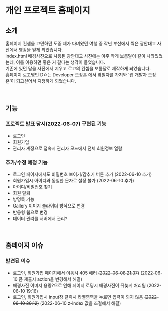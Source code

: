 # 개인 프로젝트 홈페이지

## 소개
홈페이지 컨셉을 고민하던 도중 제가 다녀왔던 여행 중 작년 부산에서 찍은 광안대교 사진에서 영감을 얻게 되었습니다.  
index.html 배경사진으로 사용된 광안대교 사진에는 아주 작게 보름달이 같이 나와있었는데, 이를 이용하면 좋은 거 같다는 생각이 들었습니다.  
기존에 있던 달을 사진에서 지우고 로고의 컨셉을 보름달로 제작하게 되었습니다.  
홈페이지 로고명인 Dㅇ는 Developer 오장훈 에서 앞철자를 가져와 '웹 개발자 오장훈'이 되고싶어서 지정하게 되었습니다. 

<br/>

## 기능
### 프로젝트 발표 당시(2022-06-07) 구현된 기능
  * 로그인
  * 회원가입
  * 관리자 계정으로 접속시 관리자 모드에서 전체 회원정보 열람

### 추가/수정 예정 기능
  * 로그인 페이지에서도 비밀번호 보이기/감추기 버튼 추가 (2022-06-10 추가)
  * 회원가입시 아이디와 동일한 문자로 설정 불가 (2022-06-10 추가)
  * 아이디/비밀번호 찾기
  * 회원 탈퇴
  * 방명록 기능
  * Gallery 이미지 슬라이더 방식으로 변경
  * 반응형 웹으로 변경
  * 데이터 관리를 서버에서 관리?

<br/>

## 홈페이지 이슈
### 발견된 이슈
  * 로그인, 회원가입 페이지에서 이동시 405 에러 ~~(2022-06-08 21:37)~~ (2022-06-10 폼 제출시 action을 변경해서 해결)
  * 배경사진 이미지 용량?으로 인해 페이지 로딩시 배경사진이 뒤늦게 처리됨 (2022-06-10 19:16)
  * 로그인, 회원가입시 input창 클릭시 라벨영역을 누르면 입력이 되지 않음 ~~(2022-06-10 20:12)~~ (2022-06-10 z-index 값을 조절해서 해결)
